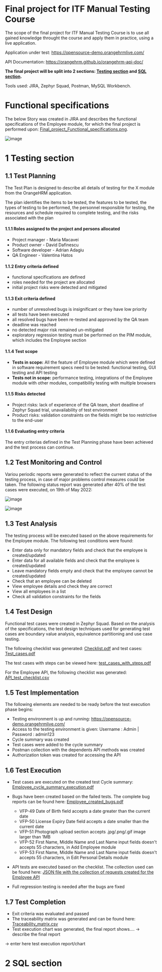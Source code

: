 # Final project for ITF Manual Testing Course

The scope of the final project for ITF Manual Testing Course is to use all gained knowledge throught the course and apply them in practice, using a live application. 

Application under test: https://opensource-demo.orangehrmlive.com/ 

API Documentation: https://orangehrm.github.io/orangehrm-api-doc/ 

**The final project will be split into 2 sections: [Testing section](https://github.com/HVali/Manual_Testing_Portofolio/blob/main/Final%20Project/README.md#final-project-for-itf-manual-testing-course) and [SQL section](https://github.com/HVali/Manual_Testing_Portofolio/blob/main/Final%20Project/README.md#2-sql-section).**

Tools used: JIRA, Zephyr Squad, Postman, MySQL Workbench.

# Functional specifications

The below Story was created in JIRA and describes the functional specifications of the Employee module, for which the final project is performed upon: [Final_project_Functional_specifications.png](https://github.com/HVali/Manual_Testing_Portofolio/blob/main/Final%20Project/Final_Project_Functional_Specifications.pdf).

![image](https://github.com/HVali/Manual_Testing_Portofolio/blob/main/Final%20Project/Final_Project_Functional_Specifications.png)

# 1 Testing section

## 1.1 Test Planning

The Test Plan is designed to describe all details of testing for the X module from the OrangeHRM application. 

The plan identifies the items to be tested, the features to be tested, the types of testing to be performed, the personnel responsible for testing, the resources and schedule required to complete testing, and the risks associated with the plan

#### 1.1.1 Roles assigned to the project and persons allocated

* Project manager - Maria Macavei
* Product owner - David Dafinescu 
* Software developer - Adrian Adagiu
* QA Engineer - Valentina Hatos

#### 1.1.2 Entry criteria defined

* functional specifications are defined
* roles needed for the project are allocated
* initial project risks were detected and mitigated

#### 1.1.3 Exit criteria defined

* number of unresolved bugs is insignificant or they have low priority
* all tests have been executed
* all resolved bugs have been re-tested and approved by the QA team
* deadline was reached
* no detected major risk remained un-mitigated
* exploratory regression testing must be performed on the PIM module, which includes the Employee section

#### 1.1.4 Test scope

* __Tests in scope:__ All the feature of Employee module which were defined in software requirement specs need to be tested: functional testing, GUI testing and API testing
* __Tests not in scope:__ performance testing, integrations of the Employee module with other modules, compatibility testing with multiple browsers


#### 1.1.5 Risks detected

* Project risks: lack of experience of the QA team, short deadline of Zephyr Squad trial, unavailability of test environment 
* Product risks: validation constraints on the fields might be too restrictive to the end-user 

#### 1.1.6 Evaluating entry criteria

The entry criterias defined in the Test Planning phase have been achieved and the test process can continue. 

## 1.2 Test Monitoring and Control

Variou periodic reports were generated to reflect the current status of the testing process, in case of major problems control measures could be taken.
The following status report was generated after 40% of the test cases were executed, on 19th of May 2022:

![image](https://github.com/HVali/Manual_Testing_Portofolio/blob/main/Final%20Project/Monitoring_and_Control_Test_Metrics.png)

![image](https://github.com/HVali/Manual_Testing_Portofolio/blob/main/Final%20Project/Monitoring_and_Control_Traceability_Matrix.png)

## 1.3 Test Analysis

The testing process will be executed based on the above requirements for the Employee module. The following test conditions were found:

 * Enter data only for mandatory fields and check that the employee is created/updated
 * Enter data for all available fields and check that the employee is created/updated
 * Leave mandatory fields empty and check that the employee cannot be created/updated
 * Check that an employee can be deleted
 * View employee details and check they are correct
 * View all employees in a list
 * Check all validation constraints for the fields

## 1.4 Test Design

Functional test cases were created in Zephyr Squad. Based on the analysis of the specifications, the test design techniques used for generating test cases 
are boundary value analysis, equivalence partitioning and use case testing.

The following checklist was generated: [Checklist.pdf](https://github.com/HVali/Manual_Testing_Portofolio/blob/main/Final%20Project/Checklist.pdf) and test cases: [Test_cases.pdf](https://github.com/HVali/Manual_Testing_Portofolio/blob/main/Final%20Project/Test_cases.pdf)


The test cases with steps can be viewed here: [test_cases_with_steps.pdf](https://github.com/HVali/Manual_Testing_Portofolio/blob/main/Final%20Project/Employee_test_cases_with_steps.pdf)


For the Employee API, the following checklist was generated: [API_test_checklist.csv](https://github.com/HVali/Manual_Testing_Portofolio/blob/main/Final%20Project/API_test_checklist.csv)

## 1.5 Test Implementation

The following elements are needed to be ready before the test execution phase begins:

* Testing environment is up and running: https://opensource-demo.orangehrmlive.com/
* Access to the testing environment is given: Username : Admin | Password : admin123
* Cycle summary was created 
* Test cases were added to the cycle summary
* Postman collection with the dependents API methods was created 
* Authorization token was created for accessing the API

## 1.6 Test Execution

* Test cases are executed on the created test Cycle summary: [Employee_cycle_summary_execution.pdf](https://github.com/HVali/Manual_Testing_Portofolio/blob/main/Final%20Project/Employee_cycle_summary_execution.pdf)
* Bugs have been created based on the failed tests. The complete bug reports can be found here: [Employee_created_bugs.pdf](https://github.com/HVali/Manual_Testing_Portofolio/blob/main/Final%20Project/Employee_created_bugs.pdf)
    *  VFP-49 Date of Birth field accepts a date greater than the current date
    *  VFP-50 License Expiry Date field accepts a date smaller than the current date
    *  VFP-51 Photograph upload section accepts .jpg/.png/.gif image larger than 1MB
    *  VFP-52 First Name, Middle Name and Last Name input fields doesn't accepts 55
characters, in Add Employee module
    *  VFP-53 First Name, Middle Name and Last Name input fields doesn't accepts 55
characters, in Edit Personal Details module

* API tests are executed based on the checklist. The collection used can be found here: [JSON file with the collection of requests created for the Employee API](https://github.com/HVali/Manual_Testing_Portofolio/blob/main/Final%20Project/Orange%20HRM%20API%20Collection.postman_collection.json)
* Full regression testing is needed after the bugs are fixed


## 1.7 Test Completion

* Exit criteria was evaluated and passed
* The traceability matrix was generated and can be found here: [Traceability_matrix.csv]()
* Test execution chart was generated, the final report shows.... -> describe the final report

-> enter here test execution report/chart

# 2 SQL section

